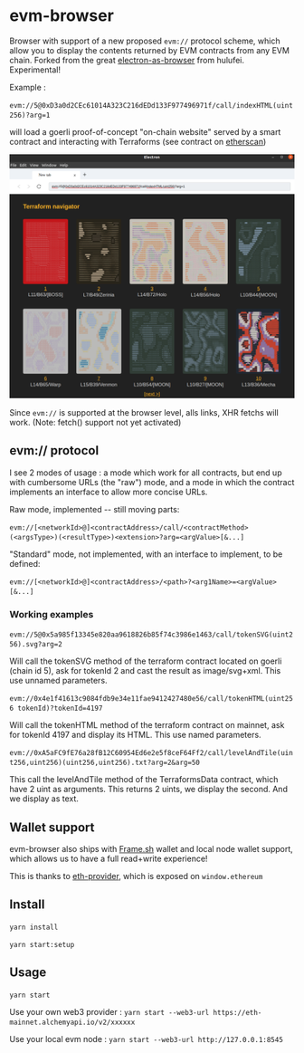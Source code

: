 # evm-browser

Browser with support of a new proposed `evm://` protocol scheme, which allow you to display the contents returned by EVM contracts from any EVM chain.
Forked from the great [electron-as-browser](https://github.com/hulufei/electron-as-browser) from hulufei. Experimental!

Example : 

``evm://5@0xD3a0d2CEc61014A323C216dEDd133F977496971f/call/indexHTML(uint256)?arg=1``

will load a goerli proof-of-concept "on-chain website" served by a smart contract and interacting with Terraforms (see contract on [etherscan](https://goerli.etherscan.io/address/0x189a38638F84Cc8450D09B75b417657B70bff2A4#code))

![./screenshot2.png](./screenshot2.png)

Since `evm://` is supported at the browser level, alls links, XHR fetchs will work. (Note: fetch() support not yet activated)

## evm:// protocol

I see 2 modes of usage : a mode which work for all contracts, but end up with cumbersome URLs (the "raw") mode, and a mode in which the contract implements an interface to allow more concise URLs.

Raw mode, implemented -- still moving parts:

`evm://[<networkId>@]<contractAddress>/call/<contractMethod>(<argsType>)(<resultType>)<extension>?arg=<argValue>[&...]`

"Standard" mode, not implemented, with an interface to implement, to be defined:

``evm://[<networkId>@]<contractAddress>/<path>?<arg1Name>=<argValue>[&...]``

### Working examples

`evm://5@0x5a985f13345e820aa9618826b85f74c3986e1463/call/tokenSVG(uint256).svg?arg=2`

Will call the tokenSVG method of the terraform contract located on goerli (chain id 5), ask for tokenId 2 and cast the result as image/svg+xml. This use unnamed parameters.

`evm://0x4e1f41613c9084fdb9e34e11fae9412427480e56/call/tokenHTML(uint256 tokenId)?tokenId=4197`

Will call the tokenHTML method of the terraform contract on mainnet, ask for tokenId 4197 and display its HTML. This use named parameters.

`evm://0xA5aFC9fE76a28fB12C60954Ed6e2e5f8ceF64Ff2/call/levelAndTile(uint256,uint256)(uint256,uint256).txt?arg=2&arg=50`

This call the levelAndTile method of the TerraformsData contract, which have 2 uint as arguments. This returns 2 uints, we display the second. And we display as text.

## Wallet support

evm-browser also ships with [Frame.sh](https://frame.sh/) wallet and local node wallet support, which allows us to have a full read+write experience!

This is thanks to [eth-provider](https://github.com/floating/eth-provider), which is exposed on ``window.ethereum``

## Install

`yarn install`

`yarn start:setup`

## Usage

`yarn start`

Use your own web3 provider : `yarn start --web3-url https://eth-mainnet.alchemyapi.io/v2/xxxxxx`

Use your local evm node : `yarn start --web3-url http://127.0.0.1:8545`



